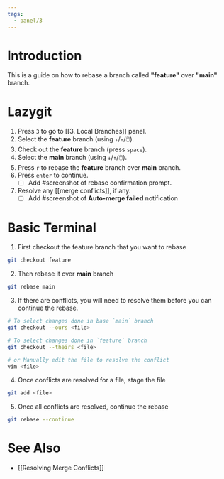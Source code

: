 ```yaml
---
tags:
  - panel/3
---
```

# Introduction
This is a guide on how to rebase a branch called **"feature"** over **"main"** branch.

# Lazygit
1. Press `3`  to go to [[3. Local Branches]] panel.
2. Select the **feature** branch (using `↓`/`↑`/🖱️).
3. Check out the **feature** branch (press `space`).
4. Select the **main** branch (using `↓`/`↑`/🖱️).
5. Press `r` to rebase the **feature** branch over **main** branch.
6. Press `enter` to continue.
    - [ ] Add #screenshot of rebase confirmation prompt.
7. Resolve any [[merge conflicts]], if any.
    - [ ] Add #screenshot of **Auto-merge failed** notification

# Basic Terminal
1. First checkout the feature branch that you want to rebase
```bash
git checkout feature
```
2. Then rebase it over **main** branch
```bash
git rebase main
```
3. If there are conflicts, you will need to resolve them before you can continue the rebase.
```bash
# To select changes done in base `main` branch
git checkout --ours <file>

# To select changes done in `feature` branch
git checkout --theirs <file>

# or Manually edit the file to resolve the conflict
vim <file>
```

4. Once conflicts are resolved for a file, stage the file
```bash
git add <file>
```

5. Once all conflicts are resolved, continue the rebase
```bash
git rebase --continue
```

# See Also
- [[Resolving Merge Conflicts]]
